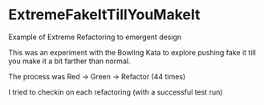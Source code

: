 # ExtremeFakeItTillYouMakeIt
Example of Extreme Refactoring to emergent design 

This was an experiment with the Bowling Kata to explore pushing fake it till you make it a bit farther than normal.

The process was 
Red -> Green -> Refactor (44 times) 

I tried to checkin on each refactoring (with a successful test run)

